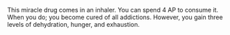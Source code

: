 This miracle drug comes in an inhaler. You can spend 4 AP to consume it. When you do; you become cured of all addictions. However, you gain three levels of dehydration, hunger, and exhaustion.